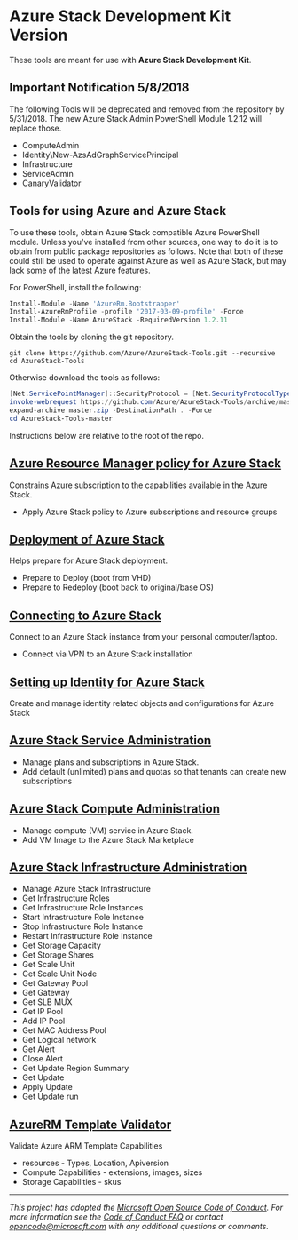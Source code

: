 
# Azure Stack Development Kit Version 

These tools are meant for use with **Azure Stack Development Kit**.

## Important Notification 5/8/2018

The following Tools will be deprecated and removed from the repository by 5/31/2018.  The new Azure Stack Admin PowerShell Module 1.2.12 will replace those.
- ComputeAdmin
- Identity\New-AzsAdGraphServicePrincipal
- Infrastructure
- ServiceAdmin
- CanaryValidator


## Tools for using Azure and Azure Stack

To use these tools, obtain Azure Stack compatible Azure PowerShell module. Unless you've installed from other sources, one way to do it is to obtain from public package repositories as follows. Note that both of these could still be used to operate against Azure as well as Azure Stack, but may lack some of the latest Azure features.

For PowerShell, install the following:


```powershell
Install-Module -Name 'AzureRm.Bootstrapper'
Install-AzureRmProfile -profile '2017-03-09-profile' -Force
Install-Module -Name AzureStack -RequiredVersion 1.2.11
```

Obtain the tools by cloning the git repository.

```commandline
git clone https://github.com/Azure/AzureStack-Tools.git --recursive
cd AzureStack-Tools
```

Otherwise download the tools as follows:

```powershell
[Net.ServicePointManager]::SecurityProtocol = [Net.SecurityProtocolType]::Tls12
invoke-webrequest https://github.com/Azure/AzureStack-Tools/archive/master.zip -OutFile master.zip
expand-archive master.zip -DestinationPath . -Force
cd AzureStack-Tools-master
```

Instructions below are relative to the root of the repo.

## [Azure Resource Manager policy for Azure Stack](Policy)

Constrains Azure subscription to the capabilities available in the Azure Stack.

- Apply Azure Stack policy to Azure subscriptions and resource groups

## [Deployment of Azure Stack](Deployment)

Helps prepare for Azure Stack deployment.

- Prepare to Deploy (boot from VHD)
- Prepare to Redeploy (boot back to original/base OS)

## [Connecting to Azure Stack](Connect)

Connect to an Azure Stack instance from your personal computer/laptop.

- Connect via VPN to an Azure Stack installation

## [Setting up Identity for Azure Stack](Identity)

Create and manage identity related objects and configurations for Azure Stack

## [Azure Stack Service Administration](ServiceAdmin) 

- Manage plans and subscriptions in Azure Stack. 
- Add default (unlimited) plans and quotas so that tenants can create new subscriptions 

## [Azure Stack Compute Administration](ComputeAdmin) 

- Manage compute (VM) service in Azure Stack. 
- Add VM Image to the Azure Stack Marketplace 

## [Azure Stack Infrastructure Administration](Infrastructure) 

- Manage Azure Stack Infrastructure 
- Get Infrastructure Roles 
- Get Infrastructure Role Instances 
- Start Infrastructure Role Instance 
- Stop Infrastructure Role Instance 
- Restart Infrastructure Role Instance 
- Get Storage Capacity 
- Get Storage Shares 
- Get Scale Unit 
- Get Scale Unit Node 
- Get Gateway Pool 
- Get Gateway 
- Get SLB MUX 
- Get IP Pool 
- Add IP Pool 
- Get MAC Address Pool 
- Get Logical network 
- Get Alert 
- Close Alert 
- Get Update Region Summary 
- Get Update 
- Apply Update 
- Get Update run 

## [AzureRM Template Validator](TemplateValidator)

Validate Azure ARM Template Capabilities

- resources - Types, Location, Apiversion
- Compute Capabilities - extensions, images, sizes
- Storage Capabilities - skus

---
_This project has adopted the [Microsoft Open Source Code of Conduct](https://opensource.microsoft.com/codeofconduct/). For more information see the [Code of Conduct FAQ](https://opensource.microsoft.com/codeofconduct/faq/) or contact [opencode@microsoft.com](mailto:opencode@microsoft.com) with any additional questions or comments._
